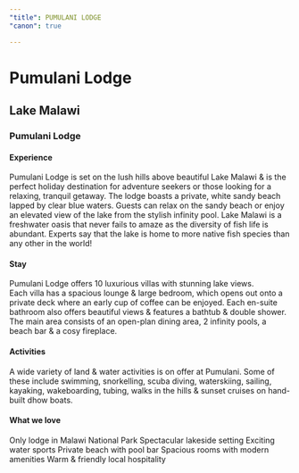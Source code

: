 ```yaml
---
"title": PUMULANI LODGE
"canon": true

---
```


# Pumulani Lodge
## Lake Malawi
### Pumulani Lodge

#### Experience
Pumulani Lodge is set on the lush hills above beautiful Lake Malawi &amp; is the perfect holiday destination for adventure seekers or those looking for a relaxing, tranquil getaway.
The lodge boasts a private, white sandy beach lapped by clear blue waters.  Guests can relax on the sandy beach or enjoy an elevated view of the lake from the stylish infinity pool.
Lake Malawi is a freshwater oasis that never fails to amaze as the diversity of fish life is abundant.  Experts say that the lake is home to more native fish species than any other in the world!

#### Stay
Pumulani Lodge offers 10 luxurious villas with stunning lake views.  
Each villa has a spacious lounge &amp; large bedroom, which opens out onto a private deck where an early cup of coffee can be enjoyed.  Each en-suite bathroom also offers beautiful views &amp; features a bathtub &amp; double shower. 
The main area consists of an open-plan dining area, 2 infinity pools, a beach bar &amp; a cosy fireplace.

#### Activities
A wide variety of land &amp; water activities is on offer at Pumulani.  Some of these include swimming, snorkelling, scuba diving, waterskiing, sailing, kayaking, wakeboarding, tubing, walks in the hills &amp; sunset cruises on hand-built dhow boats.


#### What we love
Only lodge in Malawi National Park
Spectacular lakeside setting
Exciting water sports
Private beach with pool bar
Spacious rooms with modern amenities
Warm &amp; friendly local hospitality